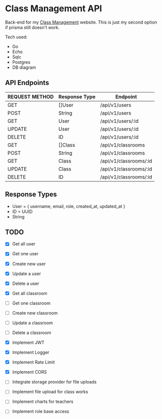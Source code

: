 # Class Management API

Back-end for my [Class Management](https://class-management.vercel.app)  website. This is just my second option if prisma still doesn't work.

Tech used:
- Go
- Echo
- Sqlc
- Postgres
- DB diagram

## API Endpoints
| REQUEST METHOD    | Response Type    | Endpoint    |
|---------------- | --------------- | --------------- |
| GET    | []User    | /api/v1/users    |
| POST    | String    | /api/v1/users    |
| GET   | User   | /api/v1/users/:id   |
| UPDATE    | User    | /api/v1/users/:id    |
| DELETE    | ID   | /api/v1/users/:id    |
| GET    | []Class    | /api/v1/classrooms    |
| POST    | String    | /api/v1/classrooms    |
| GET   | Class   | /api/v1/classrooms/:id   |
| UPDATE    | Class    | /api/v1/classrooms/:id    |
| DELETE    | ID   | /api/v1/classrooms/:id    |

## Response Types
- User = { username, email, role, created_at, updated_at }
- ID = UUID
- String

## TODO
- [x] Get all user
- [x] Get one user
- [x] Create new user
- [x] Update a user
- [x] Delete a user
- [x] Get all classroom
- [ ] Get one classroom
- [ ] Create new classroom
- [ ] Update a classroom
- [ ] Delete a classroom
- [x] Implement JWT
- [x] Implement Logger
- [x] Implement Rate Limit
- [x] Implement CORS
- [ ] Integrate storage provider for file uploads 
- [ ] Implement file upload for class works
- [ ] Implement charts for teachers
- [ ] Implement role base access

